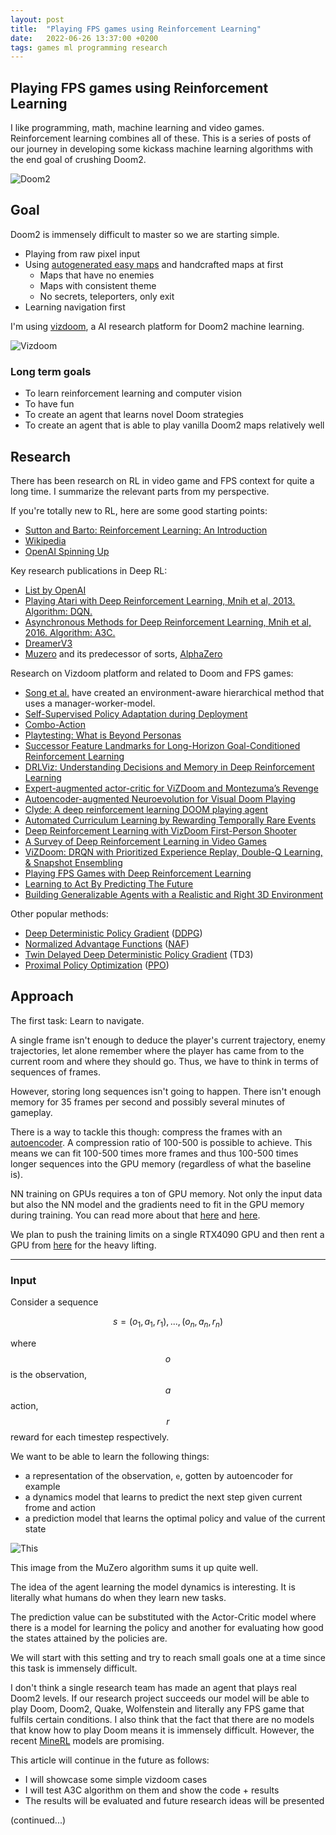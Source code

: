 ```yaml
---
layout: post
title:  "Playing FPS games using Reinforcement Learning"
date:   2022-06-26 13:37:00 +0200
tags: games ml programming research
---
```


## Playing FPS games using Reinforcement Learning

I like programming, math, machine learning and video games.
Reinforcement learning combines all of these.
This is a series of posts of our journey in developing some kickass machine learning algorithms with the end goal of crushing Doom2.

![Doom2]({{site.baseurl}}/assets/doom2.jpg)

## Goal

Doom2 is immensely difficult to master so we are starting simple.

- Playing from raw pixel input
- Using [autogenerated easy maps](https://github.com/mwydmuch/PyOblige) and handcrafted maps at first
  - Maps that have no enemies
  - Maps with consistent theme
  - No secrets, teleporters, only exit
- Learning navigation first

I'm using [vizdoom](https://github.com/mwydmuch/ViZDoom), a AI research platform for Doom2 machine learning.

![Vizdoom](https://camo.githubusercontent.com/a7d9d95fc80903bcb476c2bbdeac3fa7623953c05401db79101c2468b0d90ad9/687474703a2f2f7777772e63732e7075742e706f7a6e616e2e706c2f6d6b656d706b612f6d6973632f76697a646f6f6d5f676966732f76697a646f6f6d5f636f727269646f725f7365676d656e746174696f6e2e676966)

### Long term goals
- To learn reinforcement learning and computer vision
- To have fun
- To create an agent that learns novel Doom strategies
- To create an agent that is able to play vanilla Doom2 maps relatively well

## Research

There has been research on RL in video game and FPS context for quite a long time.
I summarize the relevant parts from my perspective.

If you're totally new to RL, here are some good starting points:
- [Sutton and Barto: Reinforcement Learning: An Introduction](https://web.stanford.edu/class/psych209/Readings/SuttonBartoIPRLBook2ndEd.pdf)
- [Wikipedia](https://en.wikipedia.org/wiki/Reinforcement_learning)
- [OpenAI Spinning Up](https://spinningup.openai.com/en/latest/)

Key research publications in Deep RL:
- [List by OpenAI](https://spinningup.openai.com/en/latest/spinningup/keypapers.html)
- [Playing Atari with Deep Reinforcement Learning, Mnih et al, 2013. Algorithm: DQN.](https://www.cs.toronto.edu/~vmnih/docs/dqn.pdf)
- [Asynchronous Methods for Deep Reinforcement Learning, Mnih et al, 2016. Algorithm: A3C.](https://arxiv.org/abs/1602.01783)
- [DreamerV3](https://danijar.com/project/dreamerv3/)
- [Muzero](https://arxiv.org/abs/1911.08265) and its predecessor of sorts, [AlphaZero](https://arxiv.org/abs/1712.01815)

Research on Vizdoom platform and related to Doom and FPS games:
- [Song et al.](https://www.ijcai.org/proceedings/2019/0482.pdf) have created an environment-aware hierarchical method that uses a manager-worker-model.
- [Self-Supervised Policy Adaptation during Deployment](https://arxiv.org/abs/2007.04309)
- [Combo-Action](https://ojs.aaai.org/index.php/AAAI/article/view/3885/3763)
- [Playtesting: What is Beyond Personas](https://arxiv.org/abs/2107.11965)
- [Successor Feature Landmarks for Long-Horizon Goal-Conditioned Reinforcement Learning](https://arxiv.org/abs/2111.09858)
- [DRLViz: Understanding Decisions and Memory in Deep Reinforcement Learning](https://arxiv.org/abs/1909.02982)
- [Expert-augmented actor-critic for ViZDoom and Montezuma’s Revenge](https://arxiv.org/abs/1809.03447)
- [Autoencoder-augmented Neuroevolution for Visual Doom Playing](https://arxiv.org/abs/1707.03902)
- [Clyde: A deep reinforcement learning DOOM playing agent](https://eprints.whiterose.ac.uk/118807/1/Clyde_A_Deep_RL_Doom_Playing_Agent_Ratcliffe_Devlin_Kruschwitz_Citi.pdf)
- [Automated Curriculum Learning by Rewarding Temporally Rare Events](https://arxiv.org/abs/1803.07131)
- [Deep Reinforcement Learning with VizDoom First-Person Shooter](https://ceur-ws.org/Vol-2479/paper1.pdf)
- [A Survey of Deep Reinforcement Learning in Video Games](https://arxiv.org/abs/1912.10944)
- [ViZDoom: DRQN with Prioritized Experience Replay, Double-Q Learning, & Snapshot Ensembling](https://arxiv.org/abs/1801.01000)
- [Playing FPS Games with Deep Reinforcement Learning](https://arxiv.org/abs/1609.05521)
- [Learning to Act By Predicting The Future](https://arxiv.org/abs/1611.01779)
- [Building Generalizable Agents with a Realistic and Right 3D Environment](https://arxiv.org/abs/1801.02209)

Other popular methods:
- [Deep Deterministic Policy Gradient](https://arxiv.org/abs/1509.02971v6) ([DDPG](https://keras.io/examples/rl/ddpg_pendulum/))
- [Normalized Advantage Functions](https://github.com/carpedm20/NAF-tensorflow) ([NAF](https://arxiv.org/abs/1603.00748))
- [Twin Delayed Deep Deterministic Policy Gradient](https://arxiv.org/abs/1802.09477v3) (TD3)
- [Proximal Policy Optimization](https://openai.com/blog/openai-baselines-ppo/) ([PPO](https://arxiv.org/abs/1707.06347))


## Approach

The first task: Learn to navigate.

A single frame isn't enough to deduce the player's current trajectory, enemy trajectories, let alone remember where the player has came from to the current room and where they should go.
Thus, we have to think in terms of sequences of frames.

However, storing long sequences isn't going to happen.
There isn't enough memory for 35 frames per second and possibly several minutes of gameplay.

There is a way to tackle this though: compress the frames with an [autoencoder](https://lilianweng.github.io/posts/2018-08-12-vae/).
A compression ratio of 100-500 is possible to achieve. This means we can fit 100-500 times more frames and thus 100-500 times longer sequences into the GPU memory (regardless of what the baseline is).

NN training on GPUs requires a ton of GPU memory.
Not only the input data but also the NN model and the gradients need to fit in the GPU memory during training.
You can read more about that [here](https://huggingface.co/docs/transformers/perf_train_gpu_one) and [here](https://timdettmers.com/2023/01/30/which-gpu-for-deep-learning/).

We plan to push the training limits on a single RTX4090 GPU and then rent a GPU from [here](http://vast.ai) for the heavy lifting.

---

### Input

Consider a sequence

$$ s = (o_1, a_1, r_1), ..., (o_n, a_n, r_n) $$

where $$o$$ is the observation, $$a$$ action, $$r$$ reward for each timestep respectively.

We want to be able to learn the following things:
- a representation of the observation, `e`, gotten by autoencoder for example
- a dynamics model that learns to predict the next step given current frome and action
- a prediction model that learns the optimal policy and value of the current state 

![This](https://miro.medium.com/max/720/1*NowOwxV5SQ9aLKbjdz41lQ.webp)

This image from the MuZero algorithm sums it up quite well.

The idea of the agent learning the model dynamics is interesting.
It is literally what humans do when they learn new tasks.

The prediction value can be substituted with the Actor-Critic model where there is a model for learning the policy and another for evaluating how good the states attained by the policies are.

We will start with this setting and try to reach small goals one at a time since this task is immensely difficult.

I don't think a single research team has made an agent that plays real Doom2 levels.
If our research project succeeds our model will be able to play Doom, Doom2, Quake, Wolfenstein and literally any FPS game that fulfils certain conditions.
I also think that the fact that there are no models that know how to play Doom means it is immensely difficult.
However, the recent [MineRL](https://minerl.io/) models are promising.

This article will continue in the future as follows:
- I will showcase some simple vizdoom cases
- I will test A3C algorithm on them and show the code + results
- The results will be evaluated and future research ideas will be presented

(continued...)
